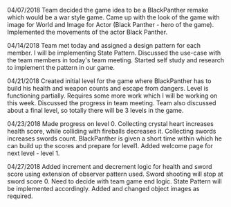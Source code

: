 04/07/2018 Team decided the game idea to be a BlackPanther remake which would be a war style game. 
Came up with the look of the game with image for World and Image for Actor (Black Panther - hero of the game). 
Implemented the movements of the actor Black Panther.

04/14/2018 Team met today and assigned a design pattern for each member. I will be implementing State Pattern. Discussed the use-case with the team members in today's team meeting. Started self study and research to implement the pattern in our game.

04/21/2018 Created initial level for the game where BlackPanther has to build his health and weapon counts and escape from dangers. Level is functioning partially. Requires some more work which I will be working on this week. Discussed the progress in team meeting. Team also discussed about a final level, so totally there will be 3 levels in the game.

04/23/2018 Made progress on level 0. Collecting crystal heart increases health score, while colliding with fireballs decreases it. Collecting swords increases swords count. BlackPanther is given a short time within which he can build up the scores and prepare for level1. Added welcome page for next level - level 1.

04/27/2018 Added increment and decrement logic for health and sword score using extension of observer pattern used. Sword shooting will stop at sword score 0. Need to decide with team game end logic. State Pattern will be implemented accordingly. Added and changed object images as required.
